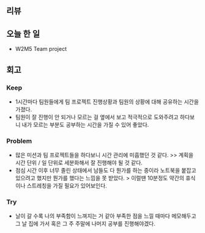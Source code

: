## 리뷰

## 오늘 한 일

- W2M5 Team project




## 회고
  
### Keep
- 1시간마다 팀원들에게 팀 프로젝트 진행상황과 팀원의 상황에 대해 공유하는 시간을 가졌다.
- 팀원이 잘 진행이 안 되거나 모르는 걸 옆에서 보고 적극적으로 도와주려고 하다보니 내가 모르는 부분도 공부하는 시간을 가질 수 있어 좋았다.

### Problem
- 많은 미션과 팀 프로젝트들을 하다보니 시간 관리에 미흡했던 것 같다. >> 계획을 시간 단위 / 일 단위로 세분화해서 잘 진행해야 될 것 같다.
- 점심 시간 이후 너무 졸린 상태에서 남들도 다 뭔가를 하는 중이라 노트북을 붙잡고 있으려고 했지만 뭔가를 했다는 느낌을 못 받았다. > 이럴땐 10분정도 약간의 휴식이나 스트레칭을 가질 필요가 있어보인다.
  
### Try
- 날이 갈 수록 나의 부족함이 느껴지는 거 같아 부족한 점을 느낄 때마다 메모해두고 그 날 집에 가서 혹은 그 주 주말에 나머지 공부를 진행해야겠다.
